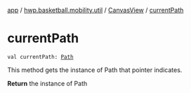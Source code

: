 [app](../../index.md) / [hwp.basketball.mobility.util](../index.md) / [CanvasView](index.md) / [currentPath](.)

# currentPath

`val currentPath: `[`Path`](https://developer.android.com/reference/android/graphics/Path.html)

This method gets the instance of Path that pointer indicates.

**Return**
the instance of Path

